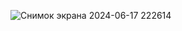 ![Снимок экрана 2024-06-17 222614](https://github.com/RUSROOFMAN/dz-7-1/assets/158050509/7adebde8-5313-4582-87ed-4e378bf47edb)
